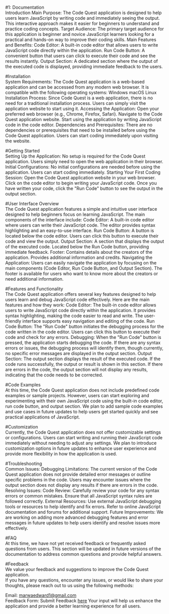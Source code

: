 #1: Documentation<br>
Introduction
Main Purpose:
The Code Quest application is designed to help users learn JavaScript by writing code and immediately seeing the output. This interactive approach makes it easier for beginners to understand and practice coding concepts.
Target Audience:
The primary target audience for this application is beginner and novice JavaScript learners looking for a practical and hands-on way to improve their coding skills.
Main Features and Benefits:
Code Editor: A built-in code editor that allows users to write JavaScript code directly within the application.
Run Code Button: A convenient button that users can click to execute their code and see the results instantly.
Output Section: A dedicated section where the output of the executed code is displayed, providing immediate feedback to the users.


#Installation<br>
System Requirements:
The Code Quest application is a web-based application and can be accessed from any modern web browser. It is compatible with the following operating systems:
Windows
macOS
Linux
Installation Process:
Since Code Quest is a web application, there is no need for a traditional installation process. Users can simply visit the application website to start using it.
Accessing the Application:
Open your preferred web browser (e.g., Chrome, Firefox, Safari).
Navigate to the Code Quest application website.
Start using the application by writing JavaScript code in the code editor.
Dependencies and Prerequisites:
There are no dependencies or prerequisites that need to be installed before using the Code Quest application. Users can start coding immediately upon visiting the website.


#Getting Started<br>
Setting Up the Application:
No setup is required for the Code Quest application. Users simply need to open the web application in their browser.
Initial Configurations:
No initial configurations are needed before using the application. Users can start coding immediately.
Starting Your First Coding Session:
Open the Code Quest application website in your web browser.
Click on the code editor to begin writing your JavaScript code.
Once you have written your code, click the "Run Code" button to see the output in the output section.

#User Interface Overview<br>
The Code Quest application features a simple and intuitive user interface designed to help beginners focus on learning JavaScript. The main components of the interface include:
Code Editor:
A built-in code editor where users can write their JavaScript code.
The editor provides syntax highlighting and an easy-to-use interface.
Run Code Button:
A button is located below the code editor.
Users can click this button to execute their code and view the output.
Output Section:
A section that displays the output of the executed code.
Located below the Run Code button, providing immediate feedback.
Footer:
Contains details about the creators of the application.
Provides additional information and credits.
Navigating the Application:
Users can easily navigate the application by focusing on the main components (Code Editor, Run Code Button, and Output Section).
The footer is available for users who want to know more about the creators or need additional information.


#Features and Functionality<br>
The Code Quest application offers several key features designed to help users learn and debug JavaScript code effectively. Here are the main features and how they work:
Code Editor:
The built-in code editor allows users to write JavaScript code directly within the application.
It provides syntax highlighting, making the code easier to read and write.
The user-friendly interface supports easy navigation and editing of the code.
Run Code Button:
The "Run Code" button initiates the debugging process for the code written in the code editor.
Users can click this button to execute their code and check for any errors.
Debugging:
When the "Run Code" button is pressed, the application starts debugging the code.
If there are any syntax errors or issues, the debugging process will identify them, though currently, no specific error messages are displayed in the output section.
Output Section:
The output section displays the result of the executed code.
If the code runs successfully, the output or result is shown in this section.
If there are errors in the code, the output section will not display any results, indicating that the code needs to be corrected.





#Code Examples<br>
At this time, the Code Quest application does not include predefined code examples or sample projects. However, users can start exploring and experimenting with their own JavaScript code using the built-in code editor, run code button, and output section.
We plan to add sample code examples and use cases in future updates to help users get started quickly and see practical applications of JavaScript.


#Customization<br>
Currently, the Code Quest application does not offer customizable settings or configurations. Users can start writing and running their JavaScript code immediately without needing to adjust any settings.
We plan to introduce customization options in future updates to enhance user experience and provide more flexibility in how the application is used.


#Troubleshooting<br>
Common Issues:
Debugging Limitations:
The current version of the Code Quest application does not provide detailed error messages or outline specific problems in the code.
Users may encounter issues where the output section does not display any results if there are errors in the code.
Resolving Issues:
Code Review:
Carefully review your code for any syntax errors or common mistakes.
Ensure that all JavaScript syntax rules are followed correctly.
External Resources:
Use external JavaScript debugging tools or resources to help identify and fix errors.
Refer to online JavaScript documentation and forums for additional support.
Future Improvements:
We are working on adding more advanced debugging features and error messages in future updates to help users identify and resolve issues more effectively.


#FAQ<br>
At this time, we have not yet received feedback or frequently asked questions from users.
This section will be updated in future versions of the documentation to address common questions and provide helpful answers.



#Feedback<br>
We value your feedback and suggestions to improve the Code Quest application. <br>
If you have any questions, encounter any issues, or would like to share your thoughts, please reach out to us using the following methods:

Email: marwaedward1@gmail.com <br>
Feedback Form: Submit Feedback <a href="http://edd.invodtech.com" target="_blank">here</a>
Your input will help us enhance the application and provide a better learning experience for all users.









